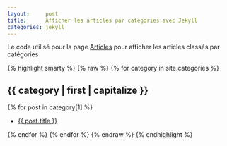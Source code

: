 ```yaml
---
layout:     post
title:      Afficher les articles par catégories avec Jekyll
categories: jekyll
---
```


Le code utilisé pour la page [Articles](/articles/) pour afficher les articles classés par catégories

{% highlight smarty %}
{% raw %}
{% for category in site.categories %}
    <h2 id="{{ category | first }}">{{ category | first | capitalize }}</h2>
    {% for post in category[1] %}
        <ul class="list-unstyled">
            <li>
                <a href="{{ post.url }}">
                    {{ post.title }}
                </a>
            </li>
        </ul>
    {% endfor %}
{% endfor %}
{% endraw %}
{% endhighlight %}

